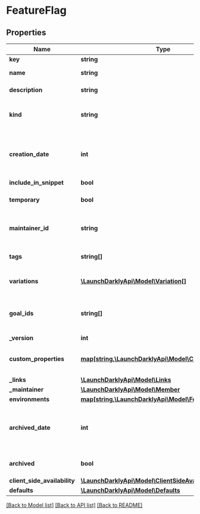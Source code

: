 # FeatureFlag

## Properties
Name | Type | Description | Notes
------------ | ------------- | ------------- | -------------
**key** | **string** |  | [optional] 
**name** | **string** | Name of the feature flag. | [optional] 
**description** | **string** | Description of the feature flag. | [optional] 
**kind** | **string** | Whether the feature flag is a boolean flag or multivariate. | [optional] 
**creation_date** | **int** | A unix epoch time in milliseconds specifying the creation time of this flag. | [optional] 
**include_in_snippet** | **bool** |  | [optional] 
**temporary** | **bool** | Whether or not this flag is temporary. | [optional] 
**maintainer_id** | **string** | The ID of the member that should maintain this flag. | [optional] 
**tags** | **string[]** | An array of tags for this feature flag. | [optional] 
**variations** | [**\LaunchDarklyApi\Model\Variation[]**](Variation.md) | The variations for this feature flag. | [optional] 
**goal_ids** | **string[]** | An array goals from all environments associated with this feature flag | [optional] 
**_version** | **int** |  | [optional] 
**custom_properties** | [**map[string,\LaunchDarklyApi\Model\CustomProperty]**](CustomProperty.md) | A mapping of keys to CustomProperty entries. | [optional] 
**_links** | [**\LaunchDarklyApi\Model\Links**](Links.md) |  | [optional] 
**_maintainer** | [**\LaunchDarklyApi\Model\Member**](Member.md) |  | [optional] 
**environments** | [**map[string,\LaunchDarklyApi\Model\FeatureFlagConfig]**](FeatureFlagConfig.md) |  | [optional] 
**archived_date** | **int** | A unix epoch time in milliseconds specifying the archived time of this flag. | [optional] 
**archived** | **bool** | Whether or not this flag is archived. | [optional] 
**client_side_availability** | [**\LaunchDarklyApi\Model\ClientSideAvailability**](ClientSideAvailability.md) |  | [optional] 
**defaults** | [**\LaunchDarklyApi\Model\Defaults**](Defaults.md) |  | [optional] 

[[Back to Model list]](../README.md#documentation-for-models) [[Back to API list]](../README.md#documentation-for-api-endpoints) [[Back to README]](../README.md)


